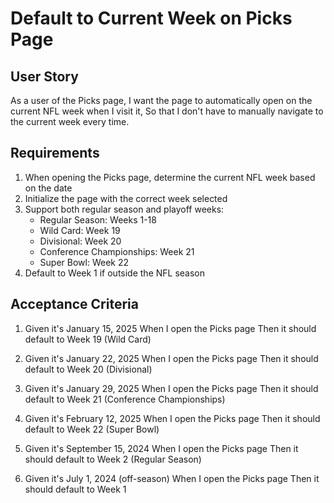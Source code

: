 # Default to Current Week on Picks Page

## User Story
As a user of the Picks page,
I want the page to automatically open on the current NFL week when I visit it,
So that I don't have to manually navigate to the current week every time.

## Requirements
1. When opening the Picks page, determine the current NFL week based on the date
2. Initialize the page with the correct week selected
3. Support both regular season and playoff weeks:
   - Regular Season: Weeks 1-18
   - Wild Card: Week 19
   - Divisional: Week 20
   - Conference Championships: Week 21
   - Super Bowl: Week 22
4. Default to Week 1 if outside the NFL season

## Acceptance Criteria
1. Given it's January 15, 2025
   When I open the Picks page
   Then it should default to Week 19 (Wild Card)

2. Given it's January 22, 2025
   When I open the Picks page
   Then it should default to Week 20 (Divisional)

3. Given it's January 29, 2025
   When I open the Picks page
   Then it should default to Week 21 (Conference Championships)

4. Given it's February 12, 2025
   When I open the Picks page
   Then it should default to Week 22 (Super Bowl)

5. Given it's September 15, 2024
   When I open the Picks page
   Then it should default to Week 2 (Regular Season)

6. Given it's July 1, 2024 (off-season)
   When I open the Picks page
   Then it should default to Week 1
